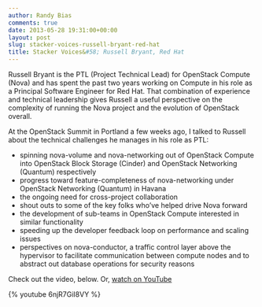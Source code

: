 ```yaml
---
author: Randy Bias
comments: true
date: 2013-05-28 19:31:00+00:00
layout: post
slug: stacker-voices-russell-bryant-red-hat
title: Stacker Voices&#58; Russell Bryant, Red Hat 
---
```


Russell Bryant is the PTL (Project Technical Lead) for OpenStack Compute (Nova) and has spent the past two years working on Compute in his role as a Principal Software Engineer for Red Hat. That combination of experience and technical leadership gives Russell a useful perspective on the complexity of running the Nova project and the evolution of OpenStack overall.

At the OpenStack Summit in Portland a few weeks ago, I talked to Russell about the technical challenges he manages in his role as PTL:

  - spinning nova-volume and nova-networking out of OpenStack Compute into OpenStack Block Storage (Cinder) and OpenStack Networking (Quantum) respectively
  - progress toward feature-completeness of nova-networking under OpenStack Networking (Quantum) in Havana
  - the ongoing need for cross-project collaboration
  - shout outs to some of the key folks who’ve helped drive Nova forward
  - the development of sub-teams in OpenStack Compute interested in similar functionality
  - speeding up the developer feedback loop on performance and scaling issues
  - perspectives on nova-conductor, a traffic control layer above the hypervisor to facilitate communication between compute nodes and to abstract out database operations for security reasons

Check out the video, below. Or, [watch on YouTube]

  [watch on YouTube]: http://www.youtube.com/embed/6njR7GiI8VY.

{% youtube 6njR7GiI8VY %}
